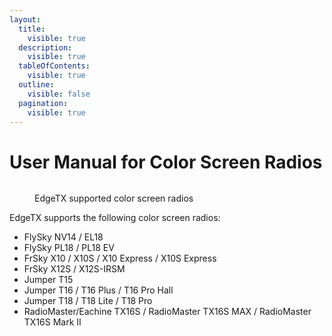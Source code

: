 ```yaml
---
layout:
  title:
    visible: true
  description:
    visible: true
  tableOfContents:
    visible: true
  outline:
    visible: false
  pagination:
    visible: true
---
```


# User Manual for Color Screen Radios

<figure><img src="../.gitbook/assets/colorradios.png" alt=""><figcaption><p>EdgeTX supported color screen radios</p></figcaption></figure>

EdgeTX supports the following color screen radios:

* FlySky NV14 / EL18
* FlySky PL18 / PL18 EV
* FrSky X10 / X10S / X10 Express / X10S Express
* FrSky X12S / X12S-IRSM
* Jumper T15
* Jumper T16 / T16 Plus / T16 Pro Hall
* Jumper T18 / T18 Lite / T18 Pro
* RadioMaster/Eachine TX16S / RadioMaster TX16S MAX / RadioMaster TX16S Mark II
